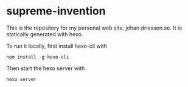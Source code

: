 # supreme-invention

This is the repository for my personal web site, johan.driessen.se.
It is statically generated with hexo.

To run it locally, first install hexo-cli with

	npm install -g hexo-cli

Then start the hexo server with

	hexo server